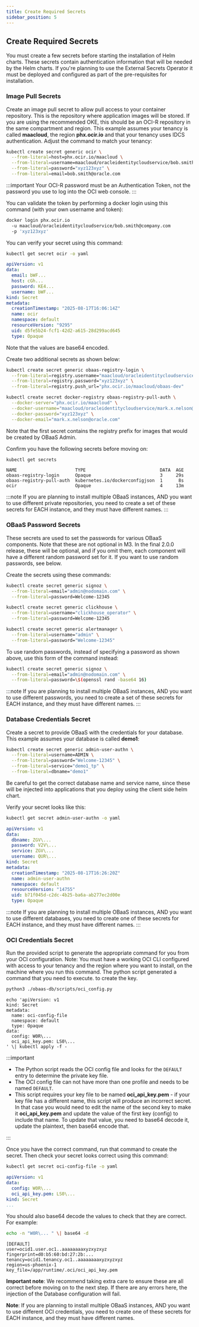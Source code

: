 ```yaml
---
title: Create Required Secrets
sidebar_position: 5
---
```

## Create Required Secrets

You must create a few secrets before starting the installation of Helm charts. These secrets contain authentication information that will be needed by the Helm charts. If you're planning to use the External Secrets Operator it must be deployed and configured as part of the pre-requisites for installation.

### Image Pull Secrets

Create an image pull secret to allow pull access to your container repository. This is the repository where application images will be stored. If you are using the recommended OKE, this should be an OCI-R repository in the same compartment and region. This example assumes your tenancy is called **maacloud**, the region **phx.ocir.io** and that your tenancy uses IDCS authentication. Adjust the command to match your tenancy:

```bash
kubectl create secret generic ocir \
  --from-literal=host=phx.ocir.io/maacloud \
  --from-literal=username=maacloud/oracleidentitycloudservice/bob.smith@oracle.com \
  --from-literal=password="xyz123xyz" \
  --from-literal=email=bob.smith@oracle.com
```

:::important
Your OCI-R password must be an Authentication Token, not the password you use to log into the OCI web console.
:::

You can validate the token by performing a docker login using this command (with your own username and token):

```bash
docker login phx.ocir.io 
  -u maacloud/oracleidentitycloudservice/bob.smith@company.com 
  -p 'xyz123xyz'
```

You can verify your secret using this command:

```bash
kubectl get secret ocir -o yaml
```

```yaml
apiVersion: v1
data:
  email: bWF...
  host: cGh...
  password: KE4...
  username: bWF...
kind: Secret
metadata:
  creationTimestamp: "2025-08-17T16:06:14Z"
  name: ocir
  namespace: default
  resourceVersion: "9295"
  uid: d5fe5b24-fcf1-42d2-a615-28d299acd645
  type: Opaque
```

Note that the values are base64 encoded.

Create two additional secrets as shown below:

```bash
kubectl create secret generic obaas-registry-login \
  --from-literal=registry.username="maacloud/oracleidentitycloudservice/mark.x.nelson@oracle.com" \
  --from-literal=registry.password="xyz123xyz" \
  --from-literal=registry.push_url="phx.ocir.io/maacloud/obaas-dev"
```

```bash
kubectl create secret docker-registry obaas-registry-pull-auth \
  --docker-server="phx.ocir.io/maacloud" \
  --docker-username="maacloud/oracleidentitycloudservice/mark.x.nelson@oracle.com" \
  --docker-password="xyz123xyz" \
  --docker-email="mark.x.nelson@oracle.com"
```

Note that the first secret contains the registry prefix for images that would be created by OBaaS Admin.

Confirm you have the following secrets before moving on:

```bash
kubectl get secrets
```

```log
NAME                      TYPE                            DATA  AGE
obaas-registry-login      Opaque                          3     29s
obaas-registry-pull-auth  kubernetes.io/dockerconfigjson  1      8s
ocir                      Opaque                          4     13m
```

:::note
If you are planning to install multiple OBaaS instances, AND you want to use different private repositories, you need to create a set of these secrets for EACH instance, and they must have different names.
:::

### OBaaS Password Secrets

These secrets are used to set the passwords for various OBaaS components. Note that these are not optional in M3. In the final 2.0.0 release, these will be optional, and if you omit them, each component will have a different random password set for it. If you want to use random passwords, see below.

Create the secrets using these commands:

```bash
kubectl create secret generic signoz \
  --from-literal=email="admin@nodomain.com" \
  --from-literal=password=Welcome-12345
```

```bash
kubectl create secret generic clickhouse \
  --from-literal=username="clickhouse_operator" \
  --from-literal=password=Welcome-12345
```

```bash
kubectl create secret generic alertmanager \
  --from-literal=username="admin" \
  --from-literal=password="Welcome-12345"
```

To use random passwords, instead of specifying a password as shown above, use this form of the command instead:

```bash
kubectl create secret generic signoz \
  --from-literal=email="admin@nodomain.com" \
  --from-literal=password=\$(openssl rand -base64 16)
```

:::note
If you are planning to install multiple OBaaS instances, AND you want to use different passwords, you need to create a set of these secrets for EACH instance, and they must have different names.
:::

### Database Credentials Secret

Create a secret to provide OBaaS with the credentials for your database. This example assumes your database is called **demo1**:

```bash
kubectl create secret generic admin-user-authn \
  --from-literal=username=ADMIN \
  --from-literal=password="Welcome-12345" \
  --from-literal=service="demo1_tp" \
  --from-literal=dbname="demo1"
```  

Be careful to get the correct database name and service name, since these will be injected into applications that you deploy using the client side helm chart.

Verify your secret looks like this:

```bash
kubectl get secret admin-user-authn -o yaml
```

```yaml
apiVersion: v1
data:
  dbname: ZGV\...
  password: V2V\...
  service: ZGV\...
  username: QUR\...
kind: Secret
metadata:
  creationTimestamp: "2025-08-17T16:26:20Z"
  name: admin-user-authn
  namespace: default
  resourceVersion: "14755"
  uid: b71f045d-c2dc-4b25-ba6a-ab277ec2d00e
  type: Opaque
```

:::note
If you are planning to install multiple OBaaS instances, AND you want to use different databases, you need to create one of these secrets for EACH instance, and they must have different names.
:::

### OCI Credentials Secret

Run the provided script to generate the appropriate command for you from your OCI configuration. Note: You must have a working OCI CLI configured with access to your tenancy and the region where you want to install, on the machine where you run this command. The python script generated a command that you need to execute. to create the key.

```bash
python3 ./obaas-db/scripts/oci_config.py
```

```text
echo 'apiVersion: v1
kind: Secret
metadata:
  name: oci-config-file
  namespace: default
  type: Opaque
data:
  config: W0R\...
  oci_api_key.pem: LS0\...
' \| kubectl apply -f -
```

:::important

- The Python script reads the OCI config file and looks for the `DEFAULT` entry to determine the private key file.
- The OCI config file can not have more than one profile and needs to be named `DEFAULT`.
- This script requires your key file to be named **oci_api_key.pem** - if your key file has a different name, this script will produce an incorrect secret. In that case you would need to edit the name of the second key to make it **oci_api_key.pem** and update the value of the first key (config) to include that name. To update that value, you need to base64 decode it, update the plaintext, then base64 encode that.

:::

Once you have the correct command, run that command to create the secret. Then check your secret looks correct using this command:

```bash
kubectl get secret oci-config-file -o yaml
```

```yaml
apiVersion: v1
data:
  config: W0R\...
  oci_api_key.pem: LS0\...
kind: Secret
...
```

You should also base64 decode the values to check that they are correct. For example:

```bash
echo -n "W0R\... " \| base64 -d
```

```log
[DEFAULT]
user=ocid1.user.oc1..aaaaaaaaxyzxyzxyz
fingerprint=d0:b5:60:bd:27:2b:...
tenancy=ocid1.tenancy.oc1..aaaaaaaaxyzxyzxyz
region=us-phoenix-1
key_file=/app/runtime/.oci/oci_api_key.pem
```

**Important note**: We recommend taking extra care to ensure these are all correct before moving on to the next step. If there are any errors here, the injection of the Database configuration will fail.

**Note**:  If you are planning to install multiple OBaaS instances, AND you want to use different OCI credentials, you need to create one of these secrets for EACH instance, and they must have different names.
